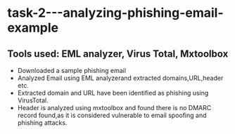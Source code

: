 # task-2---analyzing-phishing-email-example
## Tools used: EML analyzer, Virus Total, Mxtoolbox
* Downloaded a sample phishing email
* Analyzed Email using EML analyzerand extracted domains,URL,header etc.
* Extracted domain and URL have been identified as phishing using VirusTotal.
* Header is analyzed using mxtoolbox and found there is no DMARC record found,as it is considered vulnerable to email spoofing and phishing attacks.
